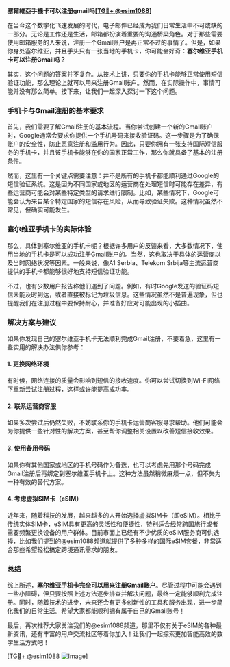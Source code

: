 **塞爾維亞手機卡可以注册gmail吗[[TG💪+ @esim1088](https://t.me/s/esim1088)]**

在当今这个数字化飞速发展的时代，电子邮件已经成为我们日常生活中不可或缺的一部分。无论是工作还是生活，邮箱都扮演着重要的沟通桥梁角色。对于那些需要使用邮箱服务的人来说，注册一个Gmail账户是再正常不过的事情了。但是，如果你身处塞尔维亚，并且手头只有一张当地的手机卡，你可能会好奇：**塞尔维亚手机卡可以注册Gmail吗？**

其实，这个问题的答案并不复杂。从技术上讲，只要你的手机卡能够正常使用短信验证功能，那么理论上就可以用来注册Gmail账户。然而，在实际操作中，事情可能并没有那么简单。接下来，让我们一起深入探讨一下这个问题。

### 手机卡与Gmail注册的基本要求

首先，我们需要了解Gmail注册的基本流程。当你尝试创建一个新的Gmail账户时，Google通常会要求你提供一个手机号码来接收验证码。这一步骤是为了确保账户的安全性，防止恶意注册和滥用行为。因此，只要你拥有一张支持国际短信服务的手机卡，并且该手机卡能够在你的国家正常工作，那么你就具备了基本的注册条件。

然而，这里有一个关键点需要注意：并不是所有的手机卡都能顺利通过Google的短信验证系统。这是因为不同国家或地区的运营商在处理短信时可能存在差异，有些运营商可能会对某些特定类型的请求进行限制。比如，某些情况下，Google可能会认为来自某个特定国家的短信存在风险，从而导致验证失败。这种情况虽然不常见，但确实可能发生。

### 塞尔维亚手机卡的实际体验

那么，具体到塞尔维亚的手机卡呢？根据许多用户的反馈来看，大多数情况下，使用当地的手机卡是可以成功注册Gmail账户的。当然，这也取决于具体的运营商以及当时网络状况等因素。一般来说，像A1 Serbia、Telekom Srbija等主流运营商提供的手机卡都能够很好地支持短信验证功能。

不过，也有少数用户报告称他们遇到了问题。例如，有时Google发送的验证码短信未能及时到达，或者直接被标记为垃圾信息。这些情况虽然不是普遍现象，但也提醒我们在注册过程中要保持耐心，并准备好应对可能出现的小插曲。

### 解决方案与建议

如果你发现自己的塞尔维亚手机卡无法顺利完成Gmail注册，不要着急，这里有一些实用的解决办法供你参考：

#### 1. 更换网络环境
有时候，网络连接的质量会影响到短信的接收速度。你可以尝试切换到Wi-Fi网络下重新尝试注册过程，这样或许能提高成功率。

#### 2. 联系运营商客服
如果多次尝试后仍然失败，不妨联系你的手机卡运营商客服寻求帮助。他们可能会为你提供一些针对性的解决方案，甚至帮你调整相关设置以改善短信接收效果。

#### 3. 使用备用号码
如果你有其他国家或地区的手机号码作为备选，也可以考虑先用那个号码完成Gmail注册后再绑定到塞尔维亚手机卡上。这种方法虽然稍微麻烦一点，但不失为一种有效的替代方案。

#### 4. 考虑虚拟SIM卡（eSIM）
近年来，随着科技的发展，越来越多的人开始选择虚拟SIM卡（即eSIM）。相比于传统实体SIM卡，eSIM具有更高的灵活性和便捷性，特别适合经常跨国旅行或者需要频繁更换设备的用户群体。目前市面上已经有不少优质的eSIM服务商可供选择，比如我们提到的@esim1088频道就提供了多种多样的国际eSIM套餐，非常适合那些希望轻松搞定跨境通讯需求的朋友。

### 总结

综上所述，**塞尔维亚手机卡完全可以用来注册Gmail账户**。尽管过程中可能会遇到一些小障碍，但只要按照上述方法逐步排查并解决问题，最终一定能够顺利完成注册。同时，随着技术的进步，未来还会有更多创新性的工具和服务出现，进一步简化我们的日常生活。希望大家都能顺利拥有属于自己的Gmail账号！

最后，再次推荐大家关注我们的@esim1088频道，那里不仅有关于eSIM的各种最新资讯，还有丰富的用户交流社区等着你加入！让我们一起探索更加智能高效的数字生活方式吧！

[[TG💪+ @esim1088](https://t.me/s/esim1088) ![Image](https://i.postimg.cc/4NQfJmqS/Snipaste-2025-05-13-00-14-12.png)]